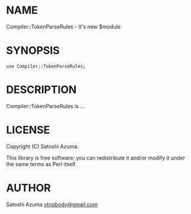 # NAME

Compiler::TokenParseRules - It's new $module

# SYNOPSIS

    use Compiler::TokenParseRules;

# DESCRIPTION

Compiler::TokenParseRules is ...

# LICENSE

Copyright (C) Satoshi Azuma.

This library is free software; you can redistribute it and/or modify
it under the same terms as Perl itself.

# AUTHOR

Satoshi Azuma <ytnobody@gmail.com>

